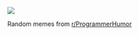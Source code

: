 ![](https://preview.redd.it/rlmm13vuj1rd1.png?width=640&crop=smart&auto=webp&s=ce2355928e407c65e50c24fc17bfe8ef053d32f7)

 Random memes from [r/ProgrammerHumor](https://www.reddit.com/r/ProgrammerHumor/)
